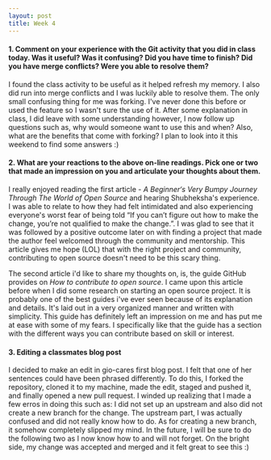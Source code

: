 ```yaml
---
layout: post
title: Week 4
---
```


#### 1. Comment on your experience with the Git activity that you did in class today. Was it useful? Was it confusing? Did you have time to finish? Did you have merge conflicts? Were you able to resolve them?

I found the class activity to be useful as it helped refresh my memory. I also did run into merge conflicts and I was luckily able to resolve them. The only small confusing thing for me was forking. I've never done this before or used the feature so I wasn't sure the use of it. After some explanation in class, I did leave with some understanding however, I now follow up questions such as, why would someone want to use this and when? Also, what are the benefits that come with forking? I plan to look into it this weekend to find some answers :)

#### 2. What are your reactions to the above on-line readings. Pick one or two that made an impression on you and articulate your thoughts about them.

I really enjoyed reading the first article - _A Beginner‘s Very Bumpy Journey Through The World of Open Source_ and hearing Shubheksha's experience. I was able to relate to how they had felt intimidated and also experiencing everyone's worst fear of being told “If you can’t figure out how to make the change, you’re not qualified to make the change.”. I was glad to see that it was followed by a positive outcome later on with finding a project that made the author feel welcomed through the community and mentorship. This article gives me hope (LOL) that with the right project and community, contributing to open source doesn't need to be this scary thing. 

The second article i'd like to share my thoughts on, is, the guide GitHub provides on _How to contribute to open source_. I came upon this article before when I did some research on starting an open source project. It is probably one of the best guides i've ever seen because of its explanation and details. It's laid out in a very organized manner and written with simplicity. This guide has definitely left an impression on me and has put me at ease with some of my fears. I specifically like that the guide has a section with the different ways you can contribute based on skill or interest.

#### 3. Editing a classmates blog post

I decided to make an edit in gio-cares first blog post. I felt that one of her sentences could have been phrased differently. To do this, I forked the repository, cloned it to my machine, made the edit, staged and pushed it, and finally opened a new pull request. I winded up realizing that I made a few erros in doing this such as: I did not set up an upstream and also did not create a new branch for the change. The upstream part, I was actually confused and did not really know how to do. As for creating a new branch, it somehow completely slipped my mind. In the future, I will be sure to do the following two as I now know how to and will not forget. On the bright side, my change was accepted and merged and it felt great to see this :)

